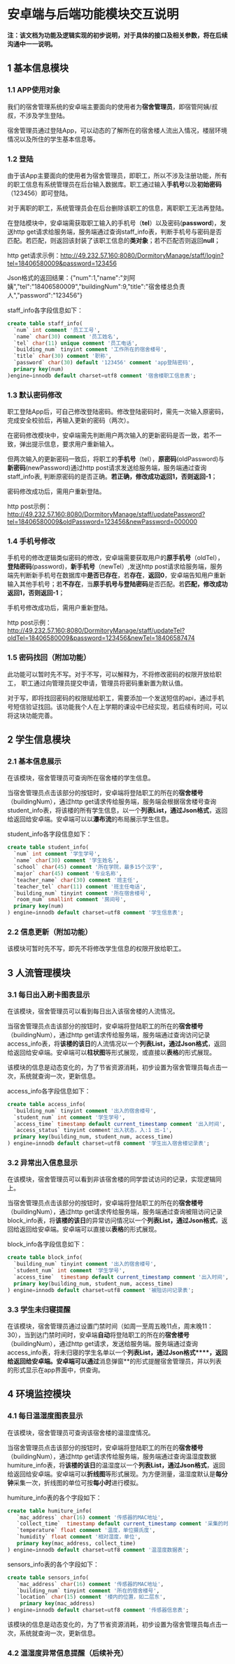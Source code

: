 # 安卓端与后端功能模块交互说明

**注：该文档为功能及逻辑实现的初步说明，对于具体的接口及相关参数，将在后续沟通中一一说明。**

## 1  基本信息模块

### 1.1  APP使用对象

我们的宿舍管理系统的安卓端主要面向的使用者为**宿舍管理员**，即宿管阿姨/叔叔，不涉及学生登陆。

宿舍管理员通过登陆App，可以动态的了解所在的宿舍楼人流出入情况，楼层环境情况以及所住的学生基本信息等。

### 1.2  登陆

由于该App主要面向的使用者为宿舍管理员，即职工，所以不涉及注册功能，所有的职工信息有系统管理员在后台输入数据库。职工通过输入**手机号**以及**初始密码**（123456）即可登陆。

对于离职的职工，系统管理员会在后台删除该职工的信息，离职职工无法再登陆。

在登陆模块中，安卓端需获取职工输入的手机号（**tel**）以及密码(**password**)，发送http get请求给服务端，服务端通过查询staff_info表，判断手机号与密码是否匹配。若匹配，则返回该封装了该职工信息的**类对象**；若不匹配否则返回**null**；

http get请求示例：http://49.232.57.160:8080/DormitoryManage/staff/login?tel=18406580009&password=123456

Json格式的返回结果：{"num":1,"name":"刘阿姨","tel":"18406580009","buildingNum":9,"title":"宿舍楼总负责人","password":"123456"}

staff_info各字段信息如下：

```sql
create table staff_info(
  `num` int comment '员工工号',
  `name` char(30) comment '员工姓名',
  `tel` char(11) unique comment '员工电话',
  `building_num` tinyint comment '工作所在的宿舍楼号',
  `title` char(30) comment '职称',
  `password` char(30) default '123456' comment 'app登陆密码',
  primary key(num)
)engine=innodb default charset=utf8 comment '宿舍楼职工信息表';
```



### 1.3  默认密码修改

职工登陆App后，可自己修改登陆密码。修改登陆密码时，需先一次输入原密码，完成安全校验后，再输入更新的密码（两次）。

在密码修改模块中，安卓端需先判断用户两次输入的更新密码是否一致，若不一致，弹出提示信息，要求用户重新输入。

但两次输入的更新密码一致后，将职工的**手机号**（tel），**原密码**(oldPassword)与**新密码**(newPassword)通过http post请求发送给服务端，服务端通过查询staff_info表, 判断原密码的是否正确。**若正确，修改成功返回1，否则返回-1**；

密码修改成功后，需用户重新登陆。

http post示例：http://49.232.57.160:8080/DormitoryManage/staff/updatePassword?tel=18406580009&oldPassword=123456&newPassword=000000



### 1.4  手机号修改

手机号的修改逻辑类似密码的修改，安卓端需要获取用户的**原手机号**（oldTel），**登陆密码**(password)，**新手机号**（newTel）,发送http post请求给服务端，服务端先判断新手机号在数据库中**是否已存在**，若**存在**，**返回0**，安卓端告知用户重新输入其他手机号；若**不存在**，当**原手机号与登陆密码**是否匹配。若**匹配，修改成功返回1，否则返回-1**；

手机号修改成功后，需用户重新登陆。

http post示例：http://49.232.57.160:8080/DormitoryManage/staff/updateTel?oldTel=18406580009&password=123456&newTel=18406587474



### 1.5  密码找回（附加功能）

此功能可以暂时先不写。对于不写，可以解释为，不将修改密码的权限开放给职工， 职工通过向管理员提交申请，管理员将密码重新置为默认值。

对于写，即将找回密码的权限赋给职工，需要添加一个发送短信的api，通过手机号短信验证找回。该功能我个人在上学期的课设中已经实现，若后续有时间，可以将这块功能完善。

## 2  学生信息模块

### 2.1  基本信息展示

在该模块，宿舍管理员可查询所在宿舍楼的学生信息。

当宿舍管理员点击该部分的按钮时，安卓端将登陆职工的所在的**宿舍楼号**（buildingNum），通过http get请求传给服务端，服务端会根据宿舍楼号查询student_info表，将该楼的所有学生信息，以一个**列表List<Student>，通过Json格式**，返回给返回给安卓端。安卓端可以以**瀑布流**的布局展示学生信息。

student_info各字段信息如下：

```sql
create table student_info(
  `num` int comment '学生学号',
  `name` char(30) comment '学生姓名',
  `school` char(45) comment '所在学院，最多15个汉字',
  `major` char(45) comment '专业名称',
  `teacher_name` char(30) comment '班主任',
  `teacher_tel` char(11) comment '班主任电话',
  `building_num` tinyint comment '所在宿舍楼号',
  `room_num` smallint comment '房间号',
  primary key(num)
) engine=innodb default charset=utf8 comment '学生信息表';
```

### 2.2  信息更新（附加功能）

该模块可暂时先不写，即先不将修改学生信息的权限开放给职工。

## 3  人流管理模块

### 3.1  每日出入刷卡图表显示

在该模块，宿舍管理员可以看到每日出入该宿舍楼的人流情况。

当宿舍管理员点击该部分的按钮时，安卓端将登陆职工的所在的**宿舍楼号**（buildingNum），通过http get请求传给服务端，服务端通过查询访问记录access_info表，将**该楼的该日**的人流情况以一个**列表List<AccessInfo>，通过Json格式**，返回给返回给安卓端。安卓端可以**柱状图**等形式展现，或直接以**表格**的形式展现。

该模块的信息是动态变化的，为了节省资源消耗，初步设置为宿舍管理员每点击一次，系统就查询一次，更新信息。

access_info各字段信息如下：

```sql
create table access_info(
  `building_num` tinyint comment '出入的宿舍楼号',
  `student_num` int comment '学生学号',
  `access_time` timestamp default current_timestamp comment '出入时间',
  `access_status` tinyint comment'出入状态，入:1 出-1',
  primary key(building_num, student_num, access_time)
) engine=innodb default charset=utf8 comment '学生出入宿舍楼记录表';
```

### 3.2  异常出入信息显示

在该模块，宿舍管理员可以看到非该宿舍楼的同学尝试访问的记录，实现逻辑同上。

当宿舍管理员点击该部分的按钮时，安卓端将登陆职工的所在的**宿舍楼号**（buildingNum），通过http get请求传给服务端，服务端通过查询被阻访问记录block_info表，将**该楼的该日**的异常访问情况以一个**列表List<BlockInfo>，通过Json格式**，返回给返回给安卓端。安卓端可以直接以**表格**的形式展现。

block_info各字段信息如下：

```sql
create table block_info(
  `building_num` tinyint comment '出入的宿舍楼号',
  `student_num` int comment '学生学号',
  `access_time`  timestamp default current_timestamp comment '出入时间',
  primary key(building_num, student_num, access_time)
) engine=innodb default charset=utf8 comment '被阻访问记录表';
```



### 3.3  学生未归寝提醒

在该模块，宿舍管理员通过设置门禁时间（如周一至周五晚11点，周末晚11：30），当到达门禁时间时，安卓端**自动**将登陆职工的所在的**宿舍楼号**（buildingNum），通过http get请求，发送给服务端。服务端通过查询access_info表，将未归寝的学生名单以一个**列表List<BlockInfo>，通过Json格式****，返回给返回给安卓端。安卓端可以通过**消息弹窗**的形式提醒宿舍管理员，并以列表的形式显示在app界面中，供查询。

## 4  环境监控模块

### 4.1  每日温湿度图表显示

在该模块，宿舍管理员可查询该宿舍楼的温湿度情况。

当宿舍管理员点击该部分的按钮时，安卓端将登陆职工的所在的**宿舍楼号**（buildingNum），通过http get请求传给服务端，服务端通过查询温湿度数据humiture_info表，将**该楼的该日**的温湿度以一个**列表List<HumitureInfo>，通过Json格式**，返回给返回给安卓端。安卓端可以**折线图**等形式展现。为方便测量，温湿度默认是**每分钟**采集一次，折线图的单位可按**每小时**进行模拟。

humiture_info表的各个字段如下：

```sql
create table humiture_info(
   `mac_address` char(16) comment '传感器的MAC地址',
   `collect_time`  timestamp default current_timestamp comment '采集的时间',
   `temperature` float comment '温度，单位摄氏度',
   `humidity` float comment '相对湿度，单位',
   primary key(mac_address, collect_time)
) engine=innodb default charset=utf8 comment '温湿度数据表';
```

sensors_info表的各个字段如下：

```sql
create table sensors_info(
   `mac_address` char(16) comment '传感器的MAC地址',
   `building_num` tinyint comment '所在的宿舍楼号',
   `location` char(15) comment '楼内的位置，如二层东',
    primary key(mac_address)
) engine=innodb default charset=utf8 comment '传感器信息表';
```

该模块的信息是动态变化的，为了节省资源消耗，初步设置为宿舍管理员每点击一次，系统就查询一次，更新信息。

### 4.2  温湿度异常信息提醒（后续补充）